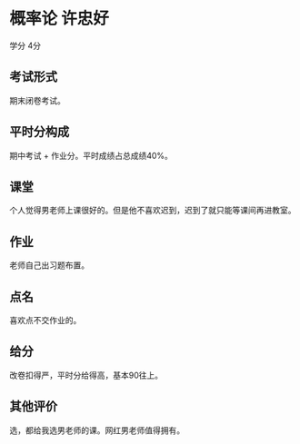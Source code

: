 # 概率论  许忠好

学分 4分 

## 考试形式

期末闭卷考试。

## 平时分构成

期中考试 + 作业分。平时成绩占总成绩40%。


## 课堂

个人觉得男老师上课很好的。但是他不喜欢迟到，迟到了就只能等课间再进教室。

## 作业

老师自己出习题布置。

## 点名

喜欢点不交作业的。

## 给分

改卷扣得严，平时分给得高，基本90往上。

## 其他评价

选，都给我选男老师的课。网红男老师值得拥有。

